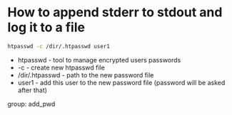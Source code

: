 # How to append stderr to stdout and log it to a file

```bash
htpasswd -c /dir/.htpasswd user1
```

- htpasswd - tool to manage encrypted users passwords
- -c - create new htpasswd file
- /dir/.htpasswd - path to the new password file
- user1 - add this user to the new password file (password will be asked after that)

group: add_pwd
